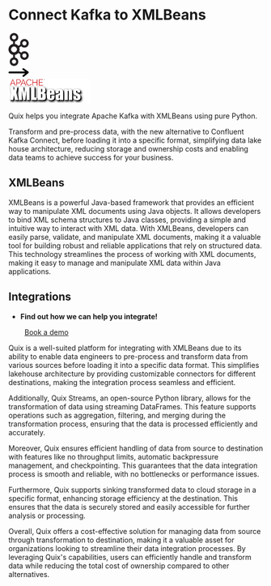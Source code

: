# Connect Kafka to XMLBeans

<div class="connect-images cards blog-grid-card" markdown>
<div>
<img src="../images/kafka_logo.png" width="40px" />
</div>
<div>
<img src="../images/arrow.svg" width="40px" />
</div>
<div>
<img src="./images/xmlbeans_1.jpg" />
</div>
</div>

Quix helps you integrate Apache Kafka with XMLBeans using pure Python.

Transform and pre-process data, with the new alternative to Confluent Kafka Connect, before loading it into a specific format, simplifying data lake house architecture, reducing storage and ownership costs and enabling data teams to achieve success for your business.

## XMLBeans

XMLBeans is a powerful Java-based framework that provides an efficient way to manipulate XML documents using Java objects. It allows developers to bind XML schema structures to Java classes, providing a simple and intuitive way to interact with XML data. With XMLBeans, developers can easily parse, validate, and manipulate XML documents, making it a valuable tool for building robust and reliable applications that rely on structured data. This technology streamlines the process of working with XML documents, making it easy to manage and manipulate XML data within Java applications.

## Integrations

<div class="grid cards" markdown>

- __Find out how we can help you integrate!__

    <a class="md-button md-button--primary" href="https://quix.io/book-a-demo" target="_blank" style="margin:.5rem;">Book a demo</a>

</div>


Quix is a well-suited platform for integrating with XMLBeans due to its ability to enable data engineers to pre-process and transform data from various sources before loading it into a specific data format. This simplifies lakehouse architecture by providing customizable connectors for different destinations, making the integration process seamless and efficient.

Additionally, Quix Streams, an open-source Python library, allows for the transformation of data using streaming DataFrames. This feature supports operations such as aggregation, filtering, and merging during the transformation process, ensuring that the data is processed efficiently and accurately.

Moreover, Quix ensures efficient handling of data from source to destination with features like no throughput limits, automatic backpressure management, and checkpointing. This guarantees that the data integration process is smooth and reliable, with no bottlenecks or performance issues.

Furthermore, Quix supports sinking transformed data to cloud storage in a specific format, enhancing storage efficiency at the destination. This ensures that the data is securely stored and easily accessible for further analysis or processing.

Overall, Quix offers a cost-effective solution for managing data from source through transformation to destination, making it a valuable asset for organizations looking to streamline their data integration processes. By leveraging Quix's capabilities, users can efficiently handle and transform data while reducing the total cost of ownership compared to other alternatives.

